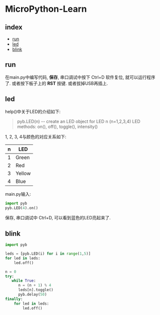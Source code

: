 # MicroPython-Learn  

## index
- [run](#run)  
- [led](#led)  
- [blink](#blink)  

## run
在main.py中编写代码, **保存**, 串口调试中按下 Ctrl+D 软件复位, 就可以运行程序了. 或者按下板子上的 **RST** 按键. 或者拔掉USB再插上.  

## led
help()中关于LED的介绍如下:  

>  pyb.LED(n)    -- create an LED object for LED n (n=1,2,3,4)
                   LED methods: on(), off(), toggle(), intensity(<n>)

1, 2, 3, 4与颜色的对应关系如下:  


n | LED 
---------|----------
 1 | Green 
 2 | Red 
 3 | Yellow 
 4 | Blue

main.py输入:  

```Python
import pyb
pyb.LED(4).on()
```

保存, 串口调试中 Ctrl+D, 可以看到蓝色的LED亮起来了.  



## blink

```Python
import pyb

leds = [pyb.LED(i) for i in range(1,5)]
for led in leds:
    led.off()

n = 0
try:
   while True:
      n = (n + 1) % 4
      leds[n].toggle()
      pyb.delay(50)
finally:
    for led in leds:
        led.off()
```

